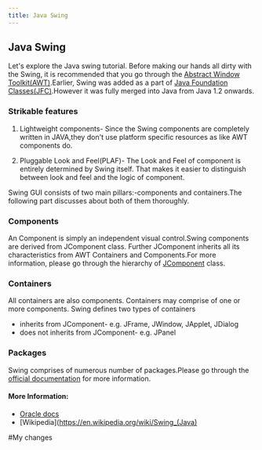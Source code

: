```yaml
---
title: Java Swing
---
```

## Java Swing

Let's explore the Java swing tutorial. Before making our hands all dirty with the Swing, it is recommended that you go through the [Abstract Window Toolkit(AWT)](https://www.studytonight.com/java/java-awt.php).Earlier, Swing was added as a part of [Java Foundation Classes(JFC)](https://en.wikipedia.org/wiki/Java_Foundation_Classes).However it was fully merged into Java from Java 1.2 onwards.

### Strikable features
1. Lightweight components- Since the Swing components are completely written in JAVA,they don't use platform specific resources as like AWT components do.

2. Pluggable Look and Feel(PLAF)- The Look and Feel of component is entirely determined by Swing itself. That makes it easier to distinguish between look and feel and the logic of component.

Swing GUI consists of two main pillars:-components and containers.The following part discusses about both of them thoroughly.
### Components
An Component is simply an independent visual control.Swing components are derived from JComponent class. Further JComponent inherits all its characteristics from AWT Containers and Components.For more information, please go through the hierarchy of [JComponent](https://docs.oracle.com/javase/tutorial/uiswing/components/jcomponent.html) class.

### Containers
All containers are also components. Containers may comprise of one or more components. Swing defines two types of containers
- inherits from JComponent- e.g. JFrame, JWindow, JApplet, JDialog
- does not inherits from JComponent- e.g. JPanel

### Packages
Swing comprises of numerous number of packages.Please go through the [official documentation](https://docs.oracle.com/javase/7/docs/api/javax/swing/package-use.html) for more information.


#### More Information:

- [Oracle docs](https://docs.oracle.com/javase/7/docs/api/javax/swing/package-use.html)
- [Wikipedia](https://en.wikipedia.org/wiki/Swing_(Java)

#My changes

